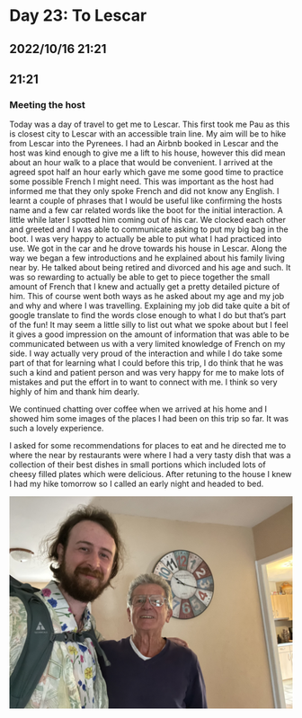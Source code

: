 # Day 23: To Lescar
## 2022/10/16 21:21

## 21:21
### Meeting the host

Today was a day of travel to get me to Lescar. This first took me Pau as this is closest city to Lescar with an accessible train line. My aim will be to hike from Lescar into the Pyrenees.
I had an Airbnb booked in Lescar and the host was kind enough to give me a lift to his house, however this did mean about an hour walk to a place that would be convenient. I arrived at the agreed spot half an hour early which gave me some good time to practice some possible French I might need. This was important as the host had informed me that they only spoke French and did not know any English. I learnt a couple of phrases that I would be useful like confirming the hosts name and a few car related words like the boot for the initial interaction. 
A little while later I spotted him coming out of his car. We clocked each other and greeted and I was able to communicate asking to put my big bag in the boot. I was very happy to actually be able to put what I had practiced into use. We got in the car and he drove towards his house in Lescar. Along the way we began a few introductions and he explained about his family living near by. He talked about being retired and divorced and his age and such. It was so rewarding to actually be able to get to piece together the small amount of French that I knew and actually get a pretty detailed picture of him. This of course went both ways as he asked about my age and my job and why and where I was travelling. Explaining my job did take quite a bit of google translate to find the words close enough to what I do but that’s part of the fun! 
It may seem a little silly to list out what we spoke about but I feel it gives a good impression on the amount of information that was able to be communicated between us with a very limited knowledge of French on my side. I way actually very proud of the interaction and while I do take some part of that for learning what I could before this trip, I do think that he was such a kind and patient person and was very happy for me to make lots of mistakes and put the effort in to want to connect with me. I think so very highly of him and thank him dearly.

We continued chatting over coffee when we arrived at his home and I showed him some images of the places I had been on this trip so far. It was such a lovely experience.

I asked for some recommendations for places to eat and he directed me to where the near by restaurants were where I had a very tasty dish that was a collection of their best dishes in small portions which included lots of cheesy filled plates which were delicious. After retuning to the house I knew I had my hike tomorrow so I called an early night and headed to bed.

![person meeting kind Airbnb host](https://raw.githubusercontent.com/benknight135/thirty-knights-posts/main/data/day23/host.jpeg)
